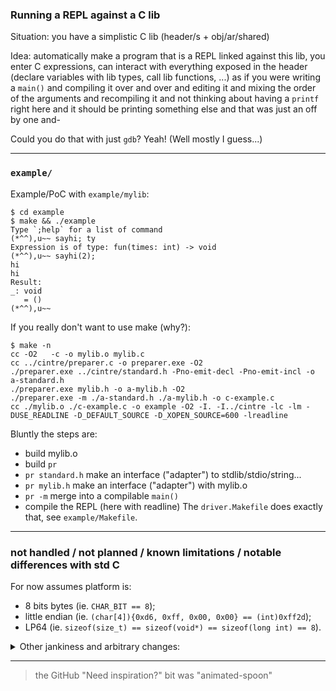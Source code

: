 ### Running a REPL against a C lib

Situation: you have a simplistic C lib (header/s + obj/ar/shared)

Idea: automatically make a program that is a REPL linked against this lib, you
enter C expressions, can interact with everything exposed in the header
(declare variables with lib types, call lib functions, ...) as if you were
writing a `main()` and compiling it over and over and editing it and mixing the order of the arguments and recompiling it and not thinking about having a `printf` right here and it should be printing something else and that was just an off by one and-

Could you do that with just `gdb`? Yeah! (Well mostly I guess...)

---

### `example/`

Example/PoC with `example/mylib`:
```console
$ cd example
$ make && ./example
Type `;help` for a list of command
(*^^),u~~ sayhi; ty
Expression is of type: fun(times: int) -> void
(*^^),u~~ sayhi(2);
hi
hi
Result:
_: void
   = ()
(*^^),u~~
```

If you really don't want to use make (why?):
```console
$ make -n
cc -O2   -c -o mylib.o mylib.c
cc ../cintre/preparer.c -o preparer.exe -O2
./preparer.exe ../cintre/standard.h -Pno-emit-decl -Pno-emit-incl -o a-standard.h
./preparer.exe mylib.h -o a-mylib.h -O2
./preparer.exe -m ./a-standard.h ./a-mylib.h -o c-example.c
cc ./mylib.o ./c-example.c -o example -O2 -I. -I../cintre -lc -lm -DUSE_READLINE -D_DEFAULT_SOURCE -D_XOPEN_SOURCE=600 -lreadline
```

Bluntly the steps are:
- build mylib.o
- build `pr`
- `pr standard.h` make an interface ("adapter") to stdlib/stdio/string...
- `pr mylib.h` make an interface ("adapter") with mylib.o
- `pr -m` merge into a compilable `main()`
- compile the REPL (here with readline)
The `driver.Makefile` does exactly that, see `example/Makefile`.

---

### not handled / not planned / known limitations / notable differences with std C

For now assumes platform is:
- 8 bits bytes (ie. `CHAR_BIT == 8`);
- little endian (ie. `(char[4]){0xd6, 0xff, 0x00, 0x00} == (int)0xff2d`);
- LP64 (ie. `sizeof(size_t) == sizeof(void*) == sizeof(long int) == 8`).

<details>
  <summary>Other jankiness and arbitrary changes:</summary>
  <ul>
    <li>lexer doesn't handle insanely placed line continuation (eg. `#def\<nl>ine some` where `<nl>` is a literal new line)</li>
    <li>declarators without a type (old C assumes these to be of type `int`)</li>
    <li>unnamed function parameters (eg. `void main(int, char**)`)</li>
    <li>expressions in array size (only plain int literals for now..)</li>
    <li>pointer-to-pointer-to-function and more for now until less lazy about it</li>
    <li>[forward] declaration of a function with `ret name()` (ie. "any params" syntax) or will be interpreted as `(void)`</li>
    <li>va-args function</li>
    <li>for now at least, there is no way to distinguish between `fn(1, 2, 3)` and `fn((1, 2), 3)` (later has only 2 args)</li>
    <li>base of a subscript expression must be the pointer, and the offset must be integral</li>
    <li>function call has at most 15 arguments</li>
    <li>octal constants are written with the `0o` prefix, and so `042 == 42 == '*'`</li>
  </ul>
</details>

---

> the GitHub "Need inspiration?" bit was "animated-spoon"
